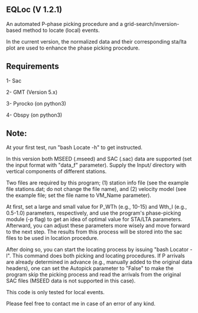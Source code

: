 EQLoc (V 1.2.1)
---------

An automated P-phase picking procedure and a grid-search/inversion-based method to locate (local) events. 

In the current version, the normalized data and their corresponding sta/lta plot are used to enhance the phase picking procedure.


Requirements
------------

1- Sac

2- GMT (Version 5.x)

3- Pyrocko (on python3)

4- Obspy (on python3)


Note:
-----

At your first test, run "bash Locate -h" to get instructed.

In this version both MSEED (.mseed) and SAC (.sac) data are supported (set the input format with "data_f" parameter). Supply the Input/ directory with vertical components of different stations.

Two files are required by this program; (1) station info file (see the example file stations.dat; do not change the file name), and (2) velocity model (see the example file; set the file name to VM_Name parameter). 

At first, set a large and small value for P_WTh (e.g., 10-15) and Wth_I (e.g., 0.5-1.0) parameters, respectively, and use the program's phase-picking module (-p flag) to get an idea of optimal value for STA/LTA parameters. Afterward, you can adjust these parameters more wisely and move forward to the next step. The results from this process will be stored into the sac files to be used in location procedure.

After doing so, you can start the locating process by issuing "bash Locator -l". This command does both picking and locating procedures. If P arrivals are already determined in advance (e.g., manually added to the original data headers), one can set the Autopick parameter to "False" to make the program skip the picking process and read the arrivals from the original SAC files (MSEED data is not supported in this case).

This code is only tested for local events.

Please feel free to contact me in case of an error of any kind.

